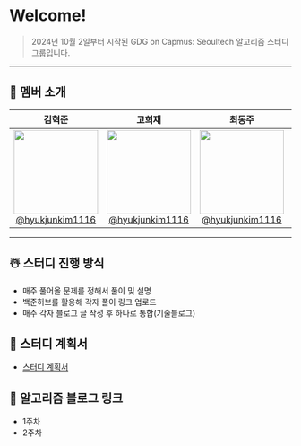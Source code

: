 # Welcome!

> 2024년 10월 2일부터 시작된 GDG on Capmus: Seoultech 알고리즘 스터디 그룹입니다.

---

## 👥 멤버 소개

<div align="center">

|                                                        **김혁준**                                                         |                                                        **고희재**                                                         |                                                        **최동주**                                                         |                                                        **박인재**                                                         |                                                        **권현욱**                                                         |                                                        **신민규**                                                         |
| :-----------------------------------------------------------------------------------------------------------------------: | :-----------------------------------------------------------------------------------------------------------------------: | :-----------------------------------------------------------------------------------------------------------------------: | :-----------------------------------------------------------------------------------------------------------------------: | :-----------------------------------------------------------------------------------------------------------------------: | :-----------------------------------------------------------------------------------------------------------------------: |
| [<img src="https://picsum.photos/150/150" height=150 width=150> <br/> @hyukjunkim1116](https://github.com/hyukjunkim1116) | [<img src="https://picsum.photos/150/150" height=150 width=150> <br/> @hyukjunkim1116](https://github.com/hyukjunkim1116) | [<img src="https://picsum.photos/150/150" height=150 width=150> <br/> @hyukjunkim1116](https://github.com/hyukjunkim1116) | [<img src="https://picsum.photos/150/150" height=150 width=150> <br/> @hyukjunkim1116](https://github.com/hyukjunkim1116) | [<img src="https://picsum.photos/150/150" height=150 width=150> <br/> @hyukjunkim1116](https://github.com/hyukjunkim1116) | [<img src="https://picsum.photos/150/150" height=150 width=150> <br/> @hyukjunkim1116](https://github.com/hyukjunkim1116) |

</div>

---

## ☃️ 스터디 진행 방식

- 매주 풀어올 문제를 정해서 풀이 및 설명
- 백준허브를 활용해 각자 풀이 링크 업로드
- 매주 각자 블로그 글 작성 후 하나로 통합(기술블로그)

## 📝 스터디 계획서

- [스터디 계획서](https://honey-fridge-6af.notion.site/GDGoC-4th-108622145bd980cc88fdcee300b66f18)

## 💬 알고리즘 블로그 링크

- 1주차
- 2주차
